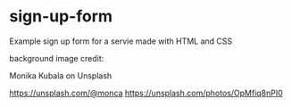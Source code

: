 # sign-up-form
Example sign up form for a servie made with HTML and CSS

background image credit: 

Monika Kubala on Unsplash

https://unsplash.com/@monca
https://unsplash.com/photos/OpMfiq8nPI0
